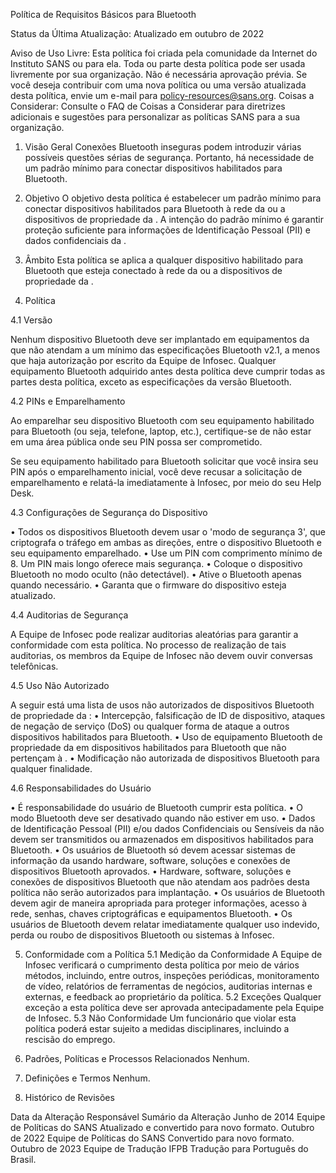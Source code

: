 Política de Requisitos Básicos para Bluetooth

Status da Última Atualização: Atualizado em outubro de 2022

Aviso de Uso Livre: Esta política foi criada pela comunidade da Internet do Instituto SANS ou para ela. Toda ou parte desta política pode ser usada livremente por sua organização. Não é necessária aprovação prévia. Se você deseja contribuir com uma nova política ou uma versão atualizada desta política, envie um e-mail para policy-resources@sans.org.
Coisas a Considerar: Consulte o FAQ de Coisas a Considerar para diretrizes adicionais e sugestões para personalizar as políticas SANS para a sua organização.

1. Visão Geral
Conexões Bluetooth inseguras podem introduzir várias possíveis questões sérias de segurança. Portanto, há necessidade de um padrão mínimo para conectar dispositivos habilitados para Bluetooth.

2. Objetivo
O objetivo desta política é estabelecer um padrão mínimo para conectar dispositivos habilitados para Bluetooth à rede da <Nome da Empresa> ou a dispositivos de propriedade da <Nome da Empresa>. A intenção do padrão mínimo é garantir proteção suficiente para informações de Identificação Pessoal (PII) e dados confidenciais da <Nome da Empresa>.

3. Âmbito
Esta política se aplica a qualquer dispositivo habilitado para Bluetooth que esteja conectado à rede da <Nome da Empresa> ou a dispositivos de propriedade da <Nome da Empresa>.

4. Política

4.1 Versão

Nenhum dispositivo Bluetooth deve ser implantado em equipamentos da <Nome da Empresa> que não atendam a um mínimo das especificações Bluetooth v2.1, a menos que haja autorização por escrito da Equipe de Infosec. Qualquer equipamento Bluetooth adquirido antes desta política deve cumprir todas as partes desta política, exceto as especificações da versão Bluetooth.

4.2 PINs e Emparelhamento

Ao emparelhar seu dispositivo Bluetooth com seu equipamento habilitado para Bluetooth (ou seja, telefone, laptop, etc.), certifique-se de não estar em uma área pública onde seu PIN possa ser comprometido.

Se seu equipamento habilitado para Bluetooth solicitar que você insira seu PIN após o emparelhamento inicial, você deve recusar a solicitação de emparelhamento e relatá-la imediatamente à Infosec, por meio do seu Help Desk.

4.3 Configurações de Segurança do Dispositivo

•	Todos os dispositivos Bluetooth devem usar o 'modo de segurança 3', que criptografa o tráfego em ambas as direções, entre o dispositivo Bluetooth e seu equipamento emparelhado.
•	Use um PIN com comprimento mínimo de 8. Um PIN mais longo oferece mais segurança.
•	Coloque o dispositivo Bluetooth no modo oculto (não detectável).
•	Ative o Bluetooth apenas quando necessário.
•	Garanta que o firmware do dispositivo esteja atualizado.

4.4 Auditorias de Segurança

A Equipe de Infosec pode realizar auditorias aleatórias para garantir a conformidade com esta política. No processo de realização de tais auditorias, os membros da Equipe de Infosec não devem ouvir conversas telefônicas.

4.5 Uso Não Autorizado

A seguir está uma lista de usos não autorizados de dispositivos Bluetooth de propriedade da <Nome da Empresa>:
•	Intercepção, falsificação de ID de dispositivo, ataques de negação de serviço (DoS) ou qualquer forma de ataque a outros dispositivos habilitados para Bluetooth.
•	Uso de equipamento Bluetooth de propriedade da <Nome da Empresa> em dispositivos habilitados para Bluetooth que não pertençam à <Nome da Empresa>.
•	Modificação não autorizada de dispositivos Bluetooth para qualquer finalidade.

4.6 Responsabilidades do Usuário

•	É responsabilidade do usuário de Bluetooth cumprir esta política.
•	O modo Bluetooth deve ser desativado quando não estiver em uso.
•	Dados de Identificação Pessoal (PII) e/ou dados Confidenciais ou Sensíveis da <Nome da Empresa> não devem ser transmitidos ou armazenados em dispositivos habilitados para Bluetooth.
•	Os usuários de Bluetooth só devem acessar sistemas de informação da <Nome da Empresa> usando hardware, software, soluções e conexões de dispositivos Bluetooth aprovados.
•	Hardware, software, soluções e conexões de dispositivos Bluetooth que não atendam aos padrões desta política não serão autorizados para implantação.
•	Os usuários de Bluetooth devem agir de maneira apropriada para proteger informações, acesso à rede, senhas, chaves criptográficas e equipamentos Bluetooth.
•	Os usuários de Bluetooth devem relatar imediatamente qualquer uso indevido, perda ou roubo de dispositivos Bluetooth ou sistemas à Infosec.

5. Conformidade com a Política
5.1 Medição da Conformidade
A Equipe de Infosec verificará o cumprimento desta política por meio de vários métodos, incluindo, entre outros, inspeções periódicas, monitoramento de vídeo, relatórios de ferramentas de negócios, auditorias internas e externas, e feedback ao proprietário da política.
5.2 Exceções
Qualquer exceção a esta política deve ser aprovada antecipadamente pela Equipe de Infosec.
5.3 Não Conformidade
Um funcionário que violar esta política poderá estar sujeito a medidas disciplinares, incluindo a rescisão do emprego.

6. Padrões, Políticas e Processos Relacionados
Nenhum.

7. Definições e Termos
Nenhum.

8. Histórico de Revisões

Data da Alteração	Responsável	Sumário da Alteração
Junho de 2014	Equipe de Políticas do SANS	Atualizado e convertido para novo formato.
Outubro de 2022	Equipe de Políticas do SANS	Convertido para novo formato.
Outubro de 2023 Equipe de Tradução IFPB Tradução para Português do Brasil.